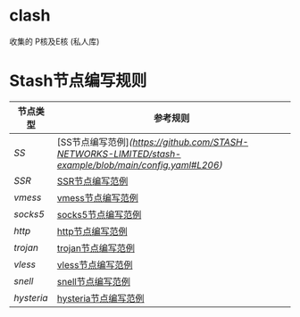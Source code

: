 # clash
收集的
P核及E核
(私人库)

# Stash节点编写规则

|节点类型|参考规则|
|---|---|
|*SS*|[SS节点编写范例]*(https://github.com/STASH-NETWORKS-LIMITED/stash-example/blob/main/config.yaml#L206)*|
|*SSR*|[SSR节点编写范例](https://github.com/STASH-NETWORKS-LIMITED/stash-example/blob/main/config.yaml#L379)|
|*vmess*|[vmess节点编写范例](https://github.com/STASH-NETWORKS-LIMITED/stash-example/blob/main/config.yaml#L249)|
|*socks5*|[socks5节点编写范例](https://github.com/STASH-NETWORKS-LIMITED/stash-example/blob/main/config.yaml#L317)|
|*http*|[http节点编写范例](https://github.com/STASH-NETWORKS-LIMITED/stash-example/blob/main/config.yaml#L328)|
|*trojan*|[trojan节点编写范例](https://github.com/STASH-NETWORKS-LIMITED/stash-example/blob/main/config.yaml#L350)|
|*vless*|[vless节点编写范例](https://github.com/STASH-NETWORKS-LIMITED/stash-example/blob/main/config.yaml#L399)|
|*snell*|[snell节点编写范例](https://github.com/STASH-NETWORKS-LIMITED/stash-example/blob/main/config.yaml#L338)|
|*hysteria*|[hysteria节点编写范例](https://github.com/STASH-NETWORKS-LIMITED/stash-example/blob/main/config.yaml#L363)|

